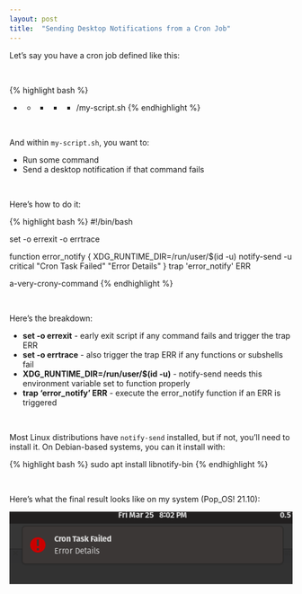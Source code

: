 ```yaml
---
layout: post
title:  "Sending Desktop Notifications from a Cron Job"
---
```


Let’s say you have a cron job defined like this:

<br />

{% highlight bash %}
* * * * * /my-script.sh
{% endhighlight %}

<br />

And within `my-script.sh`, you want to:

* Run some command
* Send a desktop notification if that command fails

<br />

Here’s how to do it:

{% highlight bash %}
#!/bin/bash

set -o errexit -o errtrace

function error_notify {
  XDG_RUNTIME_DIR=/run/user/$(id -u) notify-send -u critical "Cron Task Failed" "Error Details"
}
trap 'error_notify' ERR

a-very-crony-command
{% endhighlight %}

<br />

Here’s the breakdown:

* **set -o errexit** - early exit script if any command fails and trigger the trap ERR
* **set -o errtrace** - also trigger the trap ERR if any functions or subshells fail
* **XDG_RUNTIME_DIR=/run/user/$(id -u)** - notify-send needs this environment variable set to function properly
* **trap ‘error_notify’ ERR** - execute the error_notify function if an ERR is triggered

<br />

Most Linux distributions have `notify-send` installed, but if not, you’ll need to install it.  On Debian-based systems, you can it install with:

{% highlight bash %}
sudo apt install libnotify-bin
{% endhighlight %}

<br />

Here’s what the final result looks like on my system (Pop_OS! 21.10):

![Cron Task Notification](/assets/images/cron-task-notification.png)